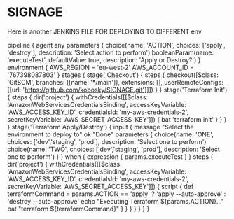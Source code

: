 # SIGNAGE 
Here is another JENKINS FILE FOR DEPLOYING TO DIFFERENT env


pipeline {
    agent any
    parameters {
        choice(name: 'ACTION', choices: ['apply', 'destroy'], description: 'Select action to perform')
        booleanParam(name: 'executeTest', defaultValue: true, description: 'Apply or Destroy?')
    }
    environment {
        AWS_REGION = 'eu-west-2'
        AWS_ACCOUNT_ID = '767398087803'
    }
    stages {
        stage('Checkout') {
            steps {
                checkout([$class: 'GitSCM', branches: [[name: '*/main']], extensions: [], userRemoteConfigs: [[url: 'https://github.com/kobosky/SIGNAGE.git']]])
            }
        }
        stage('Terraform Init') {
            steps {
                dir('project') {
                    withCredentials([[$class: 'AmazonWebServicesCredentialsBinding', accessKeyVariable: 'AWS_ACCESS_KEY_ID', credentialsId: 'my-aws-credentials-2', secretKeyVariable: 'AWS_SECRET_ACCESS_KEY']]) {
                        bat 'terraform init'
                    }
                }
            }
        }
        stage('Terraform Apply/Destroy') {
            input {
                message "Select the environment to deploy to"
                ok "Done"
                parameters {
                    choice(name: 'ONE', choices: ['dev','staging', 'prod'], description: 'Select one to perform')
                    choice(name: 'TWO', choices: ['dev','staging', 'prod'], description: 'Select one to perform')
                }
            }
            when {
                expression {
                    params.executeTest
                }
            }
            steps {
                dir('project') {
                    withCredentials([[$class: 'AmazonWebServicesCredentialsBinding', accessKeyVariable: 'AWS_ACCESS_KEY_ID', credentialsId: 'my-aws-credentials-2', secretKeyVariable: 'AWS_SECRET_ACCESS_KEY']]) {
                        script {
                            def terraformCommand = params.ACTION == 'apply' ? 'apply --auto-approve' : 'destroy --auto-approve'
                            echo "Executing Terraform ${params.ACTION}..."
                            bat "terraform ${terraformCommand}"
                        }
                    }
                }
            }
        }
    }
}

